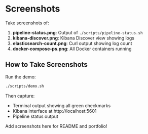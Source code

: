 # Screenshots

Take screenshots of:

1. **pipeline-status.png**: Output of `./scripts/pipeline-status.sh`
2. **kibana-discover.png**: Kibana Discover view showing logs
3. **elasticsearch-count.png**: Curl output showing log count
4. **docker-compose-ps.png**: All Docker containers running

## How to Take Screenshots

Run the demo:
```bash
./scripts/demo.sh
```

Then capture:
- Terminal output showing all green checkmarks
- Kibana interface at http://localhost:5601
- Pipeline status output

Add screenshots here for README and portfolio!
